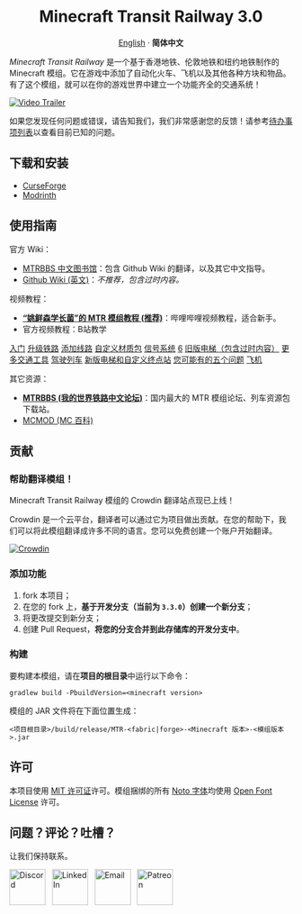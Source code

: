 <p align="center">
 <h1 align="center">Minecraft Transit Railway 3.0</h1>
</p>

<p align="center">
  <a href="/README.md">English</a>
  ·
  <b>简体中文</b>
</p>

_Minecraft Transit Railway_ 是一个基于香港地铁、伦敦地铁和纽约地铁制作的 Minecraft 模组。它在游戏中添加了自动化火车、飞机以及其他各种方块和物品。有了这个模组，就可以在你的游戏世界中建立一个功能齐全的交通系统！

[![Video Trailer](https://github.com/jonafanho/Minecraft-Transit-Railway/blob/master/images/footer/video-preview.png)](https://www.bilibili.com/video/BV1eh411h7TT)

如果您发现任何问题或错误，请告知我们，我们非常感谢您的反馈！请参考[待办事项列表](https://github.com/jonafanho/Minecraft-Transit-Railway/projects/2)以查看目前已知的问题。

## 下载和安装

- [CurseForge](https://www.curseforge.com/minecraft/mc-mods/minecraft-transit-railway)
- [Modrinth](https://modrinth.com/mod/minecraft-transit-railway)

## 使用指南

官方 Wiki：
- [MTRBBS 中文图书馆](https://www.mtrbbs.top/forum-169-1.html)：包含 Github Wiki 的翻译，以及其它中文指导。
- [Github Wiki (英文)](https://github.com/jonafanho/Minecraft-Transit-Railway/wiki)：_不推荐，包含过时内容。_

视频教程：
- [**“姚鲜森学长菌”的 MTR 模组教程 (推荐)**](https://space.bilibili.com/1170347936/channel/collectiondetail?sid=203289)：哔哩哔哩视频教程，适合新手。
- 官方视频教程：B站教学

[入门](https://www.bilibili.com/video/BV1x44y1m7Lb/?spm_id_from=333.788.recommend_more_video.10&vd_source=9476e9daabe90b3a085f4bfc81971915)
[升级铁路](https://www.bilibili.com/video/BV1JL411n7vu/?spm_id_from=333.788.recommend_more_video.8&vd_source=9476e9daabe90b3a085f4bfc81971915)
[添加线路](https://www.bilibili.com/video/BV1RL411E7uF/?spm_id_from=333.788.recommend_more_video.0&vd_source=9476e9daabe90b3a085f4bfc81971915)
[自定义材质包](https://www.bilibili.com/video/BV1iU4y1c7ab/?spm_id_from=333.788.recommend_more_video.-1&vd_source=9476e9daabe90b3a085f4bfc81971915)
[信号系统](https://www.bilibili.com/video/BV1pR4y1W7PQ/spm_id_from=333.788.recommend_more_video.-1&vd_source=9476e9daabe90b3a085f4bfc81971915)
[6](https://www.bilibili.com/video/BV1Vr4y1b7jW/?spm_id_from=333.788.recommend_more_video.-1&vd_source=9476e9daabe90b3a085f4bfc81971915)
[旧版电梯（包含过时内容）](https://www.bilibili.com/video/BV1qZ4y1e7Q1/?spm_id_from=333.788.recommend_more_video.-1&vd_source=9476e9daabe90b3a085f4bfc81971915)
[更多交通工具](https://www.bilibili.com/video/BV1HB4y1W7PL/?spm_id_from=333.788.recommend_more_video.0&vd_source=9476e9daabe90b3a085f4bfc81971915)
[驾驶列车](https://www.bilibili.com/video/BV1be4y1B7x6/?spm_id_from=333.788.recommend_more_video.-1&vd_source=9476e9daabe90b3a085f4bfc81971915)
[新版电梯和自定义终点站](https://www.bilibili.com/video/BV1Lv4y1R7pM/?spm_id_from=333.788.recommend_more_video.-1&vd_source=9476e9daabe90b3a085f4bfc81971915)
[您可能有的五个问题](https://www.bilibili.com/video/BV1rs4y1J7Us/?spm_id_from=333.788.recommend_more_video.0&vd_source=9476e9daabe90b3a085f4bfc81971915)
[飞机](https://www.bilibili.com/video/BV1Cv4y1C7xa/?spm_id_from=333.788.recommend_more_video.-1&vd_source=9476e9daabe90b3a085f4bfc81971915)

其它资源：
- [**MTRBBS (我的世界铁路中文论坛)**](https://www.mtrbbs.top/)：国内最大的 MTR 模组论坛、列车资源包下载站。
- [MCMOD (MC 百科)](https://www.mcmod.cn/class/2157.html)

## 贡献

### 帮助翻译模组！

Minecraft Transit Railway 模组的 Crowdin 翻译站点现已上线！

Crowdin 是一个云平台，翻译者可以通过它为项目做出贡献。在您的帮助下，我们可以将此模组翻译成许多不同的语言。您可以免费创建一个账户开始翻译。

[![Crowdin](https://badges.crowdin.net/minecraft-transit-railway/localized.svg)](https://crowdin.com/project/minecraft-transit-railway)

### 添加功能

1. fork 本项目；
2. 在您的 fork 上，**基于开发分支（当前为 `3.3.0`）创建一个新分支**；
3. 将更改提交到新分支；
4. 创建 Pull Request，**将您的分支合并到此存储库的开发分支中**。

### 构建

要构建本模组，请在**项目的根目录**中运行以下命令：

```
gradlew build -PbuildVersion=<minecraft version>
```

模组的 JAR 文件将在下面位置生成：

```
<项目根目录>/build/release/MTR-<fabric|forge>-<Minecraft 版本>-<模组版本>.jar
```

## 许可

本项目使用 [MIT 许可证](https://opensource.org/licenses/MIT)许可。模组捆绑的所有 [Noto 字体](http://www.google.com/get/noto/)均使用 [Open Font License](http://scripts.sil.org/OFL) 许可。

## 问题？评论？吐槽？

让我们保持联系。

<a href="https://discord.gg/PVZ2nfUaTW" target="_blank"><img src="https://github.com/jonafanho/Minecraft-Transit-Railway/blob/master/images/footer/discord.png" alt="Discord" width=64></a>
&nbsp;
<a href="https://www.linkedin.com/in/jonathanho33" target="_blank"><img src="https://github.com/jonafanho/Minecraft-Transit-Railway/blob/master/images/footer/linked_in.png" alt="LinkedIn" width=64></a>
&nbsp;
<a href="mailto:jonho.minecraft@gmail.com" target="_blank"><img src="https://github.com/jonafanho/Minecraft-Transit-Railway/blob/master/images/footer/email.png" alt="Email" width=64></a>
&nbsp;
<a href="https://www.patreon.com/minecraft_transit_railway" target="_blank"><img src="https://github.com/jonafanho/Minecraft-Transit-Railway/blob/master/images/footer/patreon.png" alt="Patreon" width=64></a>
